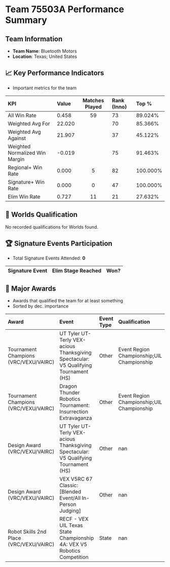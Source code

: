 # Team 75503A Performance Summary

##  Team Information
- **Team Name**: Bluetooth Motors
- **Location**: Texas; United States

## 📈 Key Performance Indicators
- Important metrics for the team

| KPI | Value | Matches Played | Rank (Inno) | Top % |
|:---|:-----|:--------------:|:----|:-----|
| All Win Rate | 0.458 | 59 | 73 | 89.024% |
| Weighted Avg For | 22.020 |  | 70 | 85.366% |
| Weighted Avg Against | 21.907 |  | 37 | 45.122% |
| Weighted Normalized Win Margin | -0.019 |  | 75 | 91.463% |
| Regional+ Win Rate | 0.000 | 5 | 82 | 100.000% |
| Signature+ Win Rate | 0.000 | 0 | 47 | 100.000% |
| Elim Win Rate | 0.727 | 11 | 21 | 27.632% |


## 🎯 Worlds Qualification
No recorded qualifications for Worlds found.

## 🏆 Signature Events Participation
- Total Signature Events Attended: **0**

| Signature Event | Elim Stage Reached | Won? |
|:----------------|:-------------------|:----|


## 🥇 Major Awards
- Awards that qualified the team for at least something
- Sorted by dec. importance

| Award | Event | Event Type | Qualification |
|:------|:------|:-----------|:--------------|
| Tournament Champions (VRC/VEXU/VAIRC) | UT Tyler UT-Terly VEX-acious Thanksgiving Spectacular: V5 Qualifying Tournament (HS) | Other | Event Region Championship;UIL Championship |
| Tournament Champions (VRC/VEXU/VAIRC) | Dragon Thunder Robotics Tournament: Insurrection Extravaganza | Other | Event Region Championship;UIL Championship |
| Design Award (VRC/VEXU/VAIRC) | UT Tyler UT-Terly VEX-acious Thanksgiving Spectacular: V5 Qualifying Tournament (HS) | Other | nan |
| Design Award (VRC/VEXU/VAIRC) | VEX V5RC 67 Classic: [Blended Event/All In-Person Judging] | Other | nan |
| Robot Skills 2nd Place (VRC/VEXU/VAIRC) | RECF - VEX UIL Texas State Championship 4A: VEX V5 Robotics Competition | State | nan |

